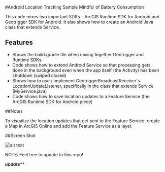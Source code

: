 #Android Location Tracking Sample Mindful of Battery Consumption

This code mixes two important SDKs - ArcGIS Runtime SDK for Android and Geotrigger SDK for Android.  It also shows how to create an Android Java class that extends Service.


## Features

* Shows the build.gradle file when mixing together Geotrigger and Runtime SDKs 
* Code shows how to extend Android Service so that processing gets done in the background even when the app itself (the Activity) has been shutdown (swiped closed) 
* Shows how to use / implement GeotriggerBroadcastReceiver's LocationUpdateListener, specifically in the class that extends Service (MyService.java)
* Code shows how to save location updates to a Feature Service (the ArcGIS Runtime SDK for Android piece)

##Notes

To visualize the location updates that get sent to the Feature Service, create a Map in ArcGIS Online and add the Feature Service as a layer.

##Screen Shot

![alt text](https://raw.githubusercontent.com/Esri/developer-support/master/repository-images/location-tracking.png "Location tracking w/ Android and Esri")

NOTE: Feel free to update to this repo!



***********update*************